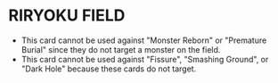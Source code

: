 # RIRYOKU FIELD

*   This card cannot be used against "Monster Reborn" or "Premature Burial" since they do not target a monster on the field.
*   This card cannot be used against "Fissure", "Smashing Ground", or "Dark Hole" because these cards do not target.
